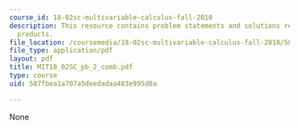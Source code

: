 ```yaml
---
course_id: 18-02sc-multivariable-calculus-fall-2010
description: This resource contains problem statements and solutions related to dot
  products.
file_location: /coursemedia/18-02sc-multivariable-calculus-fall-2010/587fbea1a707a5deedadaa483e995d8a_MIT18_02SC_pb_2_comb.pdf
file_type: application/pdf
layout: pdf
title: MIT18_02SC_pb_2_comb.pdf
type: course
uid: 587fbea1a707a5deedadaa483e995d8a

---
```

None